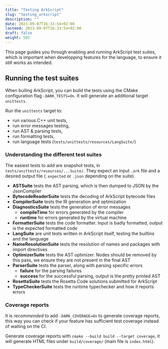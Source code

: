 ```yaml
---
title: "Testing ArkScript"
slug: "testing_arkscript"
description: ""
date: 2023-09-07T16:33:54+02:00
lastmod: 2023-09-07T16:33:54+02:00
draft: false
weight: 503
---
```


This page guides you through enabling and running ArkScript test suites, which is important when developping features for the language, to ensure it still works as intended.

## Running the test suites

When builing ArkScript, you can build the tests using the CMake configuration flag `-DARK_TESTS=On`. It will generate an additional target `unittests`.

Run the `unittests` target to:
- run various C++ unit tests,
- run error messages testing,
- run AST & parsing tests,
- run formatting tests,
- run language tests (`tests/unittests/resources/LangSuite/`)

### Understanding the different test suites

The easiest tests to add are snapshot tests, in `tests/unittests/resources/...Suite/`. They expect an input `.ark` file and a desired output file (`.expected` or `.json` depending on the suite).

- **ASTSuite** tests the AST parsing, which is then dumped to JSON by the JsonCompiler
- **BytecodeReaderSuite** tests the decoding of ArkScript bytecode files
- **CompilerSuite** tests the IR generation and optimization
- **DiagnosticsSuite** tests the generation of error messages
  - **compileTime** for errors generated by the compiler
  - **runtime** for errors generated by the virtual machine
- **FormatterSuite** tests the code formatter. Input is badly formatted, output is the expected formatted code
- **LangSuite** are unit tests written in ArkScript itself, testing the builtins and the language
- **NameResolutionSuite** tests the resolution of names and packages with import directives
- **OptimizerSuite** tests the AST optimizer. Nodes should be removed by this pass, we ensure they are not present in the final AST
- **ParserSuite** tests the parser, along with parsing specific errors
  - **failure** for the parsing failures
  - **success** for the successful parsing, output is the pretty printed AST
- **RosettaSuite** tests the Rosetta Code solutions submitted for ArkScript
- **TypeCheckerSuite** tests the runtime typechecker and how it reports errors

### Coverage reports

It is *recommended* to add `-DARK_COVERAGE=On` to generate coverage reports, this way you can check if your feature has sufficient test coverage instead of waiting on the CI.

Generate coverage reports with `cmake --build build --target coverage`, it will generate HTML files under `build/coverage/` (main file is `index.html`).

